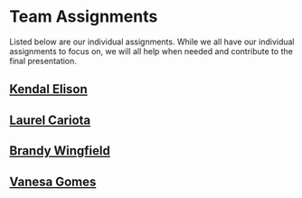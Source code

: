 # Team Assignments
Listed below are our individual assignments. While we all have our individual assignments to focus on, we will all help when needed and contribute to the final presentation. 

## [Kendal Elison](Kendal-Elison-Resume.md)

## [Laurel Cariota](Laurel-Cariota-Resume.md)

## [Brandy Wingfield](Brandy-Wingfield-Resume.md)

## [Vanesa Gomes](Vanesa-Gomes-Resume.md)

